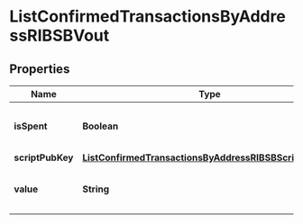 

# ListConfirmedTransactionsByAddressRIBSBVout


## Properties

| Name | Type | Description | Notes |
|------------ | ------------- | ------------- | -------------|
|**isSpent** | **Boolean** | Defines whether the output is spent or not. |  |
|**scriptPubKey** | [**ListConfirmedTransactionsByAddressRIBSBScriptPubKey**](ListConfirmedTransactionsByAddressRIBSBScriptPubKey.md) |  |  |
|**value** | **String** | Represents the sent/received amount. |  |



